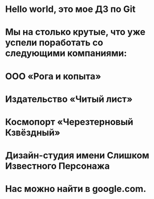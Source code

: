 # Hello world, это мое ДЗ по Git

# Мы на столько крутые, что уже успели поработать со следующими компаниями:

# ООО «Рога и копыта»
# Издательство «Читый лист»
 # Космопорт «Черезтерновый Кзвёздный»
# Дизайн-студия имени Слишком Известного Персонажа
# Нас можно найти в google.com.